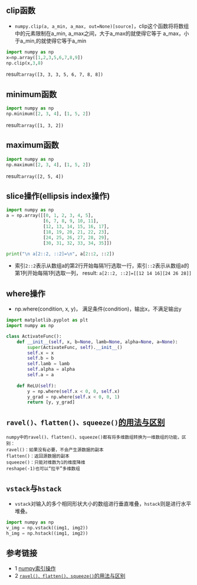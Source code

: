 ## clip函数
* `numpy.clip(a, a_min, a_max, out=None)[source]`，clip这个函数将将数组中的元素限制在a_min, a_max之间，大于a_max的就使得它等于 a_max，小于a_min,的就使得它等于a_min

```python
import numpy as np
x=np.array([1,2,3,5,6,7,8,9])
np.clip(x,3,8)
```
result:`array([3, 3, 3, 5, 6, 7, 8, 8])`

## minimum函数
```python
import numpy as np
np.minimum([2, 3, 4], [1, 5, 2])
```
result:`array([1, 3, 2])`

## maximum函数
```python
import numpy as np
np.maximum([2, 3, 4], [1, 5, 2])
```
result:`array([2, 5, 4])`

## slice操作(ellipsis index操作)
```python
import numpy as np
a = np.array([[0, 1, 2, 3, 4, 5],
              [6, 7, 8, 9, 10, 11],
              [12, 13, 14, 15, 16, 17],
              [18, 19, 20, 21, 22, 23],
              [24, 25, 26, 27, 28, 29],
              [30, 31, 32, 33, 34, 35]])

print("\n a[2::2, ::2]=\n", a[2::2, ::2])
```
* 索引`2::2`表示从数组a的第2行开始每隔1行选取一行，索引`::2`表示从数组a的第1列开始每隔1列选取一列，
result: `a[2::2, ::2]=[[12 14 16][24 26 28]]`
  
## where操作
* np.where(condition, x, y)， 满足条件(condition)，输出x，不满足输出y
```python
import matplotlib.pyplot as plt
import numpy as np

class ActivateFunc():
    def __init__(self, x, b=None, lamb=None, alpha=None, a=None):
        super(ActivateFunc, self).__init__()
        self.x = x
        self.b = b
        self.lamb = lamb
        self.alpha = alpha
        self.a = a
       
    def ReLU(self):
        y = np.where(self.x < 0, 0, self.x)
        y_grad = np.where(self.x < 0, 0, 1)
        return [y, y_grad]
```

## `ravel()、flatten()、squeeze()`[的用法与区别](https://codeantenna.com/a/tC5LniRQd8)
```text
numpy中的ravel()、flatten()、squeeze()都有将多维数组转换为一维数组的功能，区别：
ravel()：如果没有必要，不会产生源数据的副本
flatten()：返回源数据的副本
squeeze()：只能对维数为1的维度降维
reshape(-1)也可以“拉平”多维数组
```

## `vstack`与`hstack`
* `vstack`对输入的多个相同形状大小的数组进行垂直堆叠，`hstack`则是进行水平堆叠。
```python
import numpy as np
v_img = np.vstack((img1, img2))
h_img = np.hstack((img1, img2))
```  

## 参考链接
* 1 [numpy索引操作](https://www.geeksforgeeks.org/numpy-indexing/)
* 2 [`ravel()、flatten()、squeeze()`的用法与区别](https://codeantenna.com/a/tC5LniRQd8)